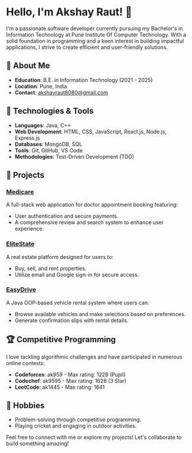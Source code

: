 # Hello, I'm Akshay Raut! 👋

I'm a passionate software developer currently pursuing my Bachelor's in Information Technology at Pune Institute Of Computer Technology. With a solid foundation in programming and a keen interest in building impactful applications, I strive to create efficient and user-friendly solutions.

## 🌱 About Me
- **Education**: B.E. in Information Technology (2021 - 2025)
- **Location**: Pune, India
- **Contact**: akshayraut8080@gmail.com

## 🔧 Technologies & Tools
- **Languages**: Java, C++
- **Web Development**: HTML, CSS, JavaScript, React.js, Node.js, Express.js
- **Databases**: MongoDB, SQL
- **Tools**: Git, GitHub, VS Code
- **Methodologies**: Test-Driven Development (TDD)

## 🚀 Projects
### [Medicare](#)
A full-stack web application for doctor appointment booking featuring:
- User authentication and secure payments.
- A comprehensive review and search system to enhance user experience.

### [EliteState](#)
A real estate platform designed for users to:
- Buy, sell, and rent properties.
- Utilize email and Google sign-in for secure access.

### [EasyDrive](#)
A Java OOP-based vehicle rental system where users can:
- Browse available vehicles and make selections based on preferences.
- Generate confirmation slips with rental details.

## 🏆 Competitive Programming
I love tackling algorithmic challenges and have participated in numerous online contests:
- **Codeforces**: ak959 - Max rating: 1229 (Pupil)
- **Codechef**: ak9595 - Max rating: 1628 (3 Star)
- **LeetCode**: ak1445 - Max rating: 1641

## 🌟 Hobbies
- Problem-solving through competitive programming.
- Playing cricket and engaging in outdoor activities.

Feel free to connect with me or explore my projects! Let's collaborate to build something amazing!
